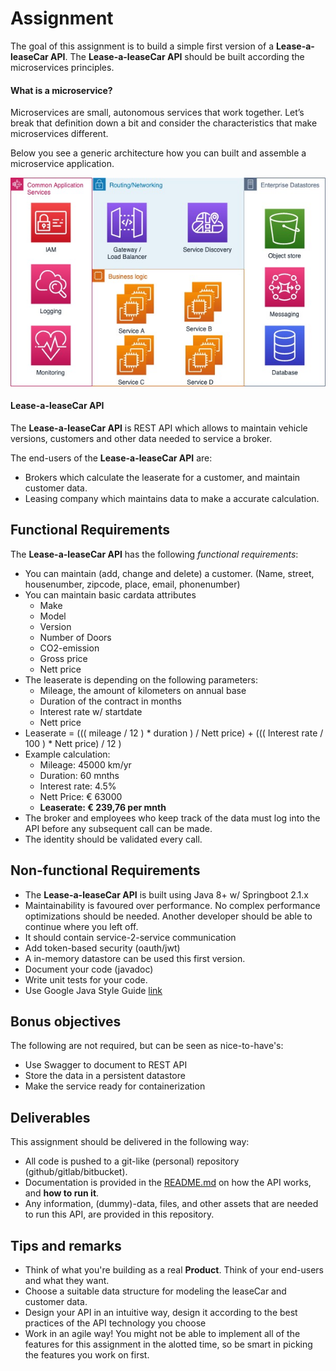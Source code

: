 # Assignment

The goal of this assignment is to build a simple first version of a **Lease-a-leaseCar API**. The **Lease-a-leaseCar API** should be built according the microservices principles.

#### What is a **microservice**?

Microservices are small, autonomous services that work together. Let’s break that definition down a bit and consider the characteristics that make microservices different.

Below you see a generic architecture how you can built and assemble a microservice application.

![](assessment-architectuur.jpg)

#### Lease-a-leaseCar API

The **Lease-a-leaseCar API** is REST API which allows to maintain vehicle versions, customers and other data needed to service a broker.

The end-users of the **Lease-a-leaseCar API** are:

- Brokers which calculate the leaserate for a customer, and maintain customer data.
- Leasing company which maintains data to make a accurate calculation.

## Functional Requirements

The **Lease-a-leaseCar API** has the following _functional requirements_:

- You can maintain (add, change and delete) a customer. (Name, street, housenumber, zipcode, place, email, phonenumber)
- You can maintain basic cardata attributes
    - Make
    - Model
    - Version
    - Number of Doors
    - CO2-emission
    - Gross price
    - Nett price
- The leaserate is depending on the following parameters:
    - Mileage, the amount of kilometers on annual base
    - Duration of the contract in months
    - Interest rate w/ startdate
    - Nett price
- Leaserate = ((( mileage / 12 ) * duration ) / Nett price) + ((( Interest rate / 100 ) * Nett price) / 12 )
- Example calculation:
    - Mileage: 45000 km/yr
    - Duration: 60 mnths
    - Interest rate: 4.5%
    - Nett Price: € 63000
    - **Leaserate: € 239,76 per mnth**
- The broker and employees who keep track of the data must log into the API before any subsequent call can be made.
- The identity should be validated every call.

## Non-functional Requirements

- The **Lease-a-leaseCar API** is built using Java 8+ w/ Springboot 2.1.x
- Maintainability is favoured over performance. No complex performance optimizations should be needed.
  Another developer should be able to continue where you left off.
- It should contain service-2-service communication
- Add token-based security (oauth/jwt)
- A in-memory datastore can be used this first version.
- Document your code (javadoc)
- Write unit tests for your code.
- Use Google Java Style Guide [link](https://google.github.io/styleguide/javaguide.html)

## Bonus objectives

The following are not required, but can be seen as nice-to-have's:

- Use Swagger to document to REST API
- Store the data in a persistent datastore
- Make the service ready for containerization

## Deliverables

This assignment should be delivered in the following way:

- All code is pushed to a git-like (personal) repository (github/gitlab/bitbucket).
- Documentation is provided in the [README.md](README.md) on how the API works, and **how to run it**.
- Any information, (dummy)-data, files, and other assets that are needed to run this API, are provided in this repository.

## Tips and remarks

- Think of what you're building as a real **Product**. Think of your end-users and what they want.
- Choose a suitable data structure for modeling the leaseCar and customer data. 
- Design your API in an intuitive way, design it according to the best practices of the API technology you choose
- Work in an agile way! You might not be able to implement all of the features for this assignment in the alotted time,
  so be smart in picking the features you work on first.